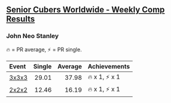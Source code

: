 <style>table {white-space: nowrap;}</style>

## [Senior Cubers Worldwide - Weekly Comp Results](/scw-comp/results/)
### John Neo Stanley

<span style="white-space: nowrap;">🔥 = PR average</span>, <span style="white-space: nowrap;">⚡ = PR single</span>.

| Event | Single | Average | Achievements|
| :-- | --: | --: | :-- |
| [3x3x3](333.md) | 29.01 | 37.98 | 🔥 x 1, ⚡ x 1 |
| [2x2x2](222.md) | 12.46 | 16.19 | 🔥 x 1, ⚡ x 1 |

<!-- Global site tag (gtag.js) - Google Analytics -->
<script async src="https://www.googletagmanager.com/gtag/js?id=UA-86348435-3"></script>
<script>window.dataLayer = window.dataLayer || []; function gtag() {dataLayer.push(arguments);} gtag('js', new Date()); gtag('config', 'UA-86348435-3');</script>

